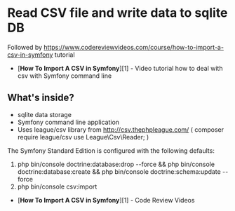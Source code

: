Read CSV file and write data to sqlite DB  
========================

Followed by https://www.codereviewvideos.com/course/how-to-import-a-csv-in-symfony tutorial

  * [**How To Import A CSV in Symfony**][1] - Video tutorial how to deal with csv with Symfony command line

What's inside?
--------------
* sqlite data storage
* Symfony command line application
* Uses league/csv library from http://csv.thephpleague.com/ 
(
composer require league/csv
use League\Csv\Reader;
)


The Symfony Standard Edition is configured with the following defaults:

1. php bin/console doctrine:database:drop --force 
&& php bin/console doctrine:database:create 
&& php bin/console doctrine:schema:update --force
2. php bin/console csv:import

  * [**How To Import A CSV in Symfony**][1] - Code Review Videos

